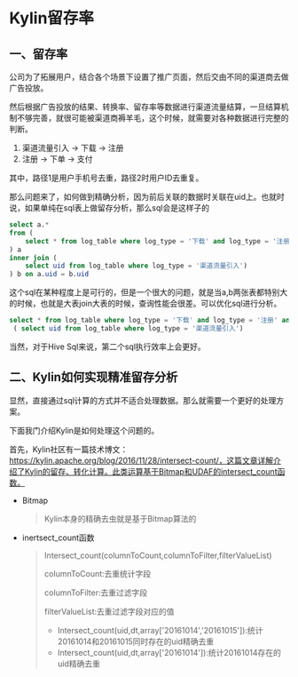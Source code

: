 # Kylin留存率

## 一、留存率

公司为了拓展用户，结合各个场景下设置了推广页面，然后交由不同的渠道商去做广告投放。

然后根据广告投放的结果、转换率、留存率等数据进行渠道流量结算，一旦结算机制不够完善，就很可能被渠道商褥羊毛，这个时候，就需要对各种数据进行完整的判断。

1. 渠道流量引入 -> 下载 -> 注册
2. 注册 -> 下单 -> 支付

其中，路径1是用户手机号去重，路径2时用户ID去重复。

那么问题来了，如何做到精确分析，因为前后关联的数据时关联在uid上。也就时说，如果单纯在sql表上做留存分析，那么sql会是这样子的

```sql
select a.*
from (
	select * from log_table where log_type = '下载' and log_type = '注册'
) a
inner join (
	select uid from log_table where log_type = '渠道流量引入')
) b on a.uid = b.uid
```

这个sql在某种程度上是可行的，但是一个很大的问题，就是当a,b两张表都特别大的时候，也就是大表join大表的时候，查询性能会很差。可以优化sql进行分析。

```sql
select * from log_table where log_type = '下载' and log_type = '注册' and uid in 
 ( select uid from log_table where log_type = '渠道流量引入')
```

当然，对于Hive Sql来说，第二个sql执行效率上会更好。

## 二、Kylin如何实现精准留存分析

显然，直接通过sql计算的方式并不适合处理数据。那么就需要一个更好的处理方案。

下面我门介绍Kylin是如何处理这个问题的。

首先，Kylin社区有一篇技术博文：https://kylin.apache.org/blog/2016/11/28/intersect-count/，这篇文章详解介绍了Kylin的留存、转化计算。此类运算基于Bitmap和UDAF的intersect_count函数。

* Bitmap

  > Kylin本身的精确去虫就是基于Bitmap算法的

* inertsect_count函数

  > Intersect_count(columnToCount,columnToFilter,filterValueList)
  >
  > columnToCount:去重统计字段
  >
  > columnToFilter:去重过滤字段
  >
  > filterValueList:去重过滤字段对应的值
  >
  > * Intersect_count(uid,dt,array['20161014','20161015']):统计20161014和20161015同时存在的uid精确去重
  > * Intersect_count(uid,dt,array['20161014']):统计20161014存在的uid精确去重